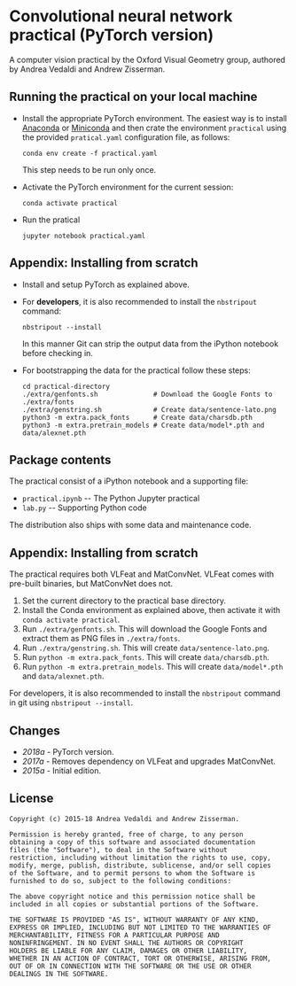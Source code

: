 Convolutional neural network practical (PyTorch version)
========================================================

A computer vision practical by the Oxford Visual Geometry group,
authored by Andrea Vedaldi and Andrew Zisserman.

Running the practical on your local machine
-------------------------------------------

*   Install the appropriate PyTorch environment. The easiest way is to install [Anaconda](https://www.anaconda.com/download/) or [Miniconda](https://conda.io/miniconda.html) and then crate the environment `practical` using the provided `pratical.yaml` configuration file, as follows:

        conda env create -f practical.yaml

    This step needs to be run only once.

*   Activate the PyTorch environment for the current session:

        conda activate practical

*   Run the pratical

        jupyter notebook practical.yaml

Appendix: Installing from scratch
---------------------------------

*   Install and setup PyTorch as explained above.

*   For **developers**, it is also recommended to install the `nbstripout` command:
        
        nbstripout --install

    In this manner Git can strip the output data from the iPython notebook before checking in.

*   For bootstrapping the data for the practical follow these steps:

        cd practical-directory
        ./extra/genfonts.sh              # Download the Google Fonts to ./extra/fonts
        ./extra/genstring.sh             # Create data/sentence-lato.png
        python3 -m extra.pack_fonts      # Create data/charsdb.pth
        python3 -m extra.pretrain_models # Create data/model*.pth and data/alexnet.pth


Package contents
----------------

The practical consist of a iPython notebook and a supporting file:

* `practical.ipynb` -- The Python Jupyter practical
* `lab.py` -- Supporting Python code

The distribution also ships with some data and maintenance code.

Appendix: Installing from scratch
---------------------------------

The practical requires both VLFeat and MatConvNet. VLFeat comes with
pre-built binaries, but MatConvNet does not.

1. Set the current directory to the practical base directory.
2. Install the Conda environment as explained above, then activate it with
   `conda activate practical`.
2. Run `./extra/genfonts.sh`. This will download the Google Fonts
  and extract them as PNG files in `./extra/fonts`.
3. Run `./extra/genstring.sh`. This will create
  `data/sentence-lato.png`.
4. Run `python -m extra.pack_fonts`. This will create `data/charsdb.pth`.
5. Run `python -m extra.pretrain_models`. This will create `data/model*.pth` and `data/alexnet.pth`.

For developers, it is also recommended to install the `nbstripout` command 
in git using `nbstripout --install`.

Changes
-------

* *2018a* - PyTorch version.
* *2017a* - Removes dependency on VLFeat and upgrades MatConvNet.
* *2015a* - Initial edition.

License
-------

    Copyright (c) 2015-18 Andrea Vedaldi and Andrew Zisserman.
    
    Permission is hereby granted, free of charge, to any person
    obtaining a copy of this software and associated documentation
    files (the "Software"), to deal in the Software without
    restriction, including without limitation the rights to use, copy,
    modify, merge, publish, distribute, sublicense, and/or sell copies
    of the Software, and to permit persons to whom the Software is
    furnished to do so, subject to the following conditions:
    
    The above copyright notice and this permission notice shall be
    included in all copies or substantial portions of the Software.
    
    THE SOFTWARE IS PROVIDED "AS IS", WITHOUT WARRANTY OF ANY KIND,
    EXPRESS OR IMPLIED, INCLUDING BUT NOT LIMITED TO THE WARRANTIES OF
    MERCHANTABILITY, FITNESS FOR A PARTICULAR PURPOSE AND
    NONINFRINGEMENT. IN NO EVENT SHALL THE AUTHORS OR COPYRIGHT
    HOLDERS BE LIABLE FOR ANY CLAIM, DAMAGES OR OTHER LIABILITY,
    WHETHER IN AN ACTION OF CONTRACT, TORT OR OTHERWISE, ARISING FROM,
    OUT OF OR IN CONNECTION WITH THE SOFTWARE OR THE USE OR OTHER
    DEALINGS IN THE SOFTWARE.
